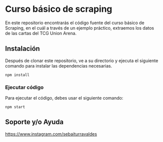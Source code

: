 # Curso básico de scraping

En este repositorio encontrarás el código fuente del curso básico de Scraping, en el cuál a través de un ejemplo práctico, extraemos los datos de las cartas del TCG Union Arena.

## Instalación

Después de clonar este repositorio, ve a su directorio y ejecuta el siguiente comando para instalar las dependencias necesarias.

```cli
npm install
```

### Ejecutar código

Para ejecutar el código, debes usar el siguiente comando:

```cli
npm start
```


## Soporte y/o Ayuda

https://www.instagram.com/sebaiturravaldes